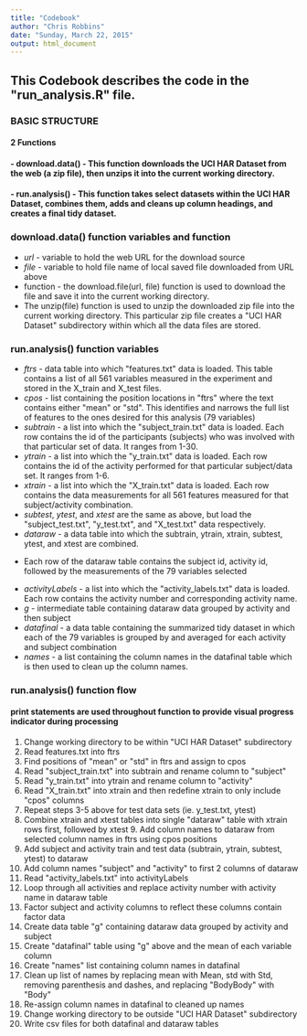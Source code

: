 ```yaml
---
title: "Codebook"
author: "Chris Robbins"
date: "Sunday, March 22, 2015"
output: html_document
---
```


## This Codebook describes the code in the "run_analysis.R" file.

### BASIC STRUCTURE
#### 2 Functions
#### - download.data() - This function downloads the UCI HAR Dataset from the web (a zip file), then unzips it into the current working directory.
#### - run.analysis() - This function takes select datasets within the UCI HAR Dataset, combines them, adds and cleans up column headings, and creates a final tidy dataset.

### download.data() function variables and function
* *url* - variable to hold the web URL for the download source
* *file* - variable to hold file name of local saved file downloaded from URL above
* function - the download.file(url, file) function is used to download the file and save it into the current working directory.
* The unzip(file) function is used to unzip the downloaded zip file into the current working directory. This particular zip file creates a "UCI HAR Dataset" subdirectory within which all the data files are stored.

### run.analysis() function variables
* *ftrs* - data table into which "features.txt" data is loaded. This table contains a list of all 561 variables measured in the experiment and stored in the X_train and X_test files.
* *cpos* - list containing the position locations in "ftrs" where the text contains either "mean" or "std". This identifies and narrows the full list of features to the ones desired for this analysis (79 variables)
* *subtrain* - a list into which the "subject_train.txt" data is loaded. Each row contains the id of the participants (subjects) who was involved with that particular set of data. It ranges from 1-30.
* *ytrain* - a list into which the "y_train.txt" data is loaded. Each row contains the id of the activity performed for that particular subject/data set. It ranges from 1-6.
* *xtrain* - a list into which the "X_train.txt" data is loaded. Each row contains the data measurements for all 561 features measured for that subject/activity combination.
* *subtest*, *ytest*, and *xtest* are the same as above, but load the "subject_test.txt", "y_test.txt", and "X_test.txt" data respectively.
* *dataraw* - a data table into which the subtrain, ytrain, xtrain, subtest, ytest, and xtest are combined.
+ Each row of the dataraw table contains the subject id, activity id, followed by the measurements of the 79 variables selected
* *activityLabels* - a list into which the "activity_labels.txt" data is loaded. Each row contains the activity number and corresponding activity name.
* *g* - intermediate table containing dataraw data grouped by activity and then subject
* *datafinal* - a data table containing the summarized tidy dataset in which each of the 79 variables is grouped by and averaged for each activity and subject combination
* *names* - a list containing the column names in the datafinal table which is then used to clean up the column names.

### run.analysis() function flow
#### print statements are used throughout function to provide visual progress indicator during processing
1. Change working directory to be within "UCI HAR Dataset" subdirectory
2. Read features.txt into ftrs
3. Find positions of "mean" or "std" in ftrs and assign to cpos
4. Read "subject_train.txt" into subtrain and rename column to "subject"
5. Read "y_train.txt" into ytrain and rename column to "activity"
6. Read "X_train.txt" into xtrain and then redefine xtrain to only include "cpos" columns
7. Repeat steps 3-5 above for test data sets (ie. y_test.txt, ytest)
8. Combine xtrain and xtest tables into single "dataraw" table with xtrain rows first, followed by xtest  9. Add column names to dataraw from selected column names in ftrs using cpos positions
10. Add subject and activity train and test data (subtrain, ytrain, subtest, ytest) to dataraw
11. Add column names "subject" and "activity" to first 2 columns of dataraw
12. Read "activity_labels.txt" into activityLabels
13. Loop through all activities and replace activity number with activity name in dataraw table
14. Factor subject and activity columns to reflect these columns contain factor data
15. Create data table "g" containing dataraw data grouped by activity and subject
16. Create "datafinal" table using "g" above and the mean of each variable column
17. Create "names" list containing column names in datafinal
18. Clean up list of names by replacing mean with Mean, std with Std, removing parenthesis and dashes, and replacing "BodyBody" with "Body"
19. Re-assign column names in datafinal to cleaned up names
20. Change working directory to be outside "UCI HAR Dataset" subdirectory
21. Write csv files for both datafinal and dataraw tables